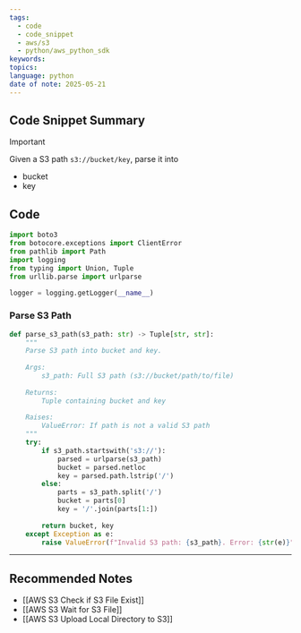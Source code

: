 ```yaml
---
tags:
  - code
  - code_snippet
  - aws/s3
  - python/aws_python_sdk
keywords: 
topics: 
language: python
date of note: 2025-05-21
---
```


## Code Snippet Summary

>[!important]
>Given a S3 path `s3://bucket/key`, parse it into
>- bucket
>- key


## Code

```python
import boto3
from botocore.exceptions import ClientError
from pathlib import Path
import logging
from typing import Union, Tuple
from urllib.parse import urlparse

logger = logging.getLogger(__name__)
```

### Parse S3 Path

```python
def parse_s3_path(s3_path: str) -> Tuple[str, str]:
    """
    Parse S3 path into bucket and key.
    
    Args:
        s3_path: Full S3 path (s3://bucket/path/to/file)
        
    Returns:
        Tuple containing bucket and key
        
    Raises:
        ValueError: If path is not a valid S3 path
    """
    try:
        if s3_path.startswith('s3://'):
            parsed = urlparse(s3_path)
            bucket = parsed.netloc
            key = parsed.path.lstrip('/')
        else:
            parts = s3_path.split('/')
            bucket = parts[0]
            key = '/'.join(parts[1:])
            
        return bucket, key
    except Exception as e:
        raise ValueError(f"Invalid S3 path: {s3_path}. Error: {str(e)}")
```





-----------
##  Recommended Notes

- [[AWS S3 Check if S3 File Exist]]
- [[AWS S3 Wait for S3 File]]
- [[AWS S3 Upload Local Directory to S3]]